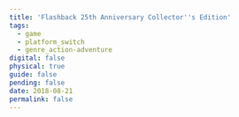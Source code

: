 ```yaml
---
title: 'Flashback 25th Anniversary Collector''s Edition'
tags:
  - game
  - platform_switch
  - genre_action-adventure
digital: false
physical: true
guide: false
pending: false
date: 2018-08-21
permalink: false
---
```

